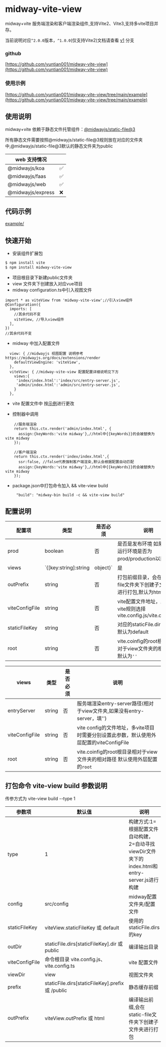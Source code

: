 # midway-vite-view

midway+vite 服务端渲染和客户端渲染组件,支持Vite2、Vite3,支持多vite项目并存。

当前说明对应`^2.0.0`版本，`^1.0.0`(仅支持Vite2)文档请查看 [v1](https://github.com/yuntian001/midway-vite-view/tree/v1) 分支


### github
[https://github.com/yuntian001/midway-vite-view](https://github.com/yuntian001/midway-vite-view)

### 使用示例
[https://github.com/yuntian001/midway-vite-view/tree/main/example](https://github.com/yuntian001/midway-vite-view/tree/main/example)

## 使用说明

midway+vite 依赖于静态文件托管组件：[@midwayjs/static-file@3](https://midwayjs.org/docs/extensions/static_file)

所有静态文件需要按照@midwayjs/static-file@3规则放在对应的文件夹中,@midwayjs/static-file@3默认的静态文件夹为public

| web 支持情况| |
|     ---    | --- |
| @midwayjs/koa |	✅ |
| @midwayjs/faas | ✅ |
| @midwayjs/web	 | ✅ |
| @midwayjs/express	| ❌ |

## 代码示例

[example/](./example/)

## 快速开始
- 安装组件扩展包
```bash
$ npm install vite
$ npm install midway-vite-view
```
- 项目根目录下新建public文件夹
- view 文件夹下创建放入对应vue项目
- midway configuration.ts中引入视图文件
```
import * as viteView from 'midway-vite-view';//引入view组件
@Configuration({
  imports: [
    //其余代码不变
    viteView, //导入view组件
  ],
})
//其余代码不变
```

- midway 中加入配置文件

```
  view: { //midwayjs 视图配置 说明参考 https://midwayjs.org/docs/extensions/render
    defaultViewEngine: 'viteView',
  },
  viteView: { //midway-vite-view 配置配置详细说明见下方
    views:{
     'index/index.html':'index/src/entry-server.js',
     'admin/index.html':'admin/src/entry-server.js',
    }
  },

```

- vite 配置文件中 按[示例](./example/)进行更改

- 控制器中调用
```
    //服务端渲染 
    return this.ctx.render('admin/index.html', {
      assign:{keyWords:'vite midway'},//html中{{keyWords}}的会被替换为vite midway
    });

    //客户端渲染
    return this.ctx.render('index/index.html',{
      ssr:false, //false代表强制客户端渲染,默认会根据配置自动匹配
      assign:{keyWords:'vite midway'},//html中{{keyWords}}的会被替换为vite midway
    });

```

- package.json中打包命令加入 && vite-view build
```
     "build": "midway-bin build -c && vite-view build"
```
## 配置说明

| 配置项      |类型|是否必须 | 说明 |
| -----------| ----------- | ----------- |----------- |
| prod      | boolean| 否 |是否是发布环境 如果不传用运行环境是否为prod/production以区分|
| views | `{[key:string]:string|object}`  | 是 | key为index.html路径(相对于view文件夹)，value为服务端渲染entry-server路径(相对于view文件夹,如果没有entry-server，填'')|
| outPrefix | string | 否 | 打包前缀目录，会在static-file文件夹下创建子文件夹进行打包,默认为html |
| viteConfigFile | string | 否 | vite配置文件地址，默认按vite规则选择vite.config.js/vite.config.ts | 
| staticFileKey | string | 否 | 对应的staticFile.dirs的key 默认为default |
| root | string | 否 | vite.coinfig的root根目录相对于view文件夹的相对路径 默认为`''`|

| views      |类型|是否必须 | 说明 |
| -----------| ----------- | ----------- |----------- |
| entryServer | string | 否 | 服务端渲染entry-server路径(相对于view文件夹,如果没有entry-server，填'') |
| viteConfigFile | string | 否 | vite config的文件地址，多vite项目时需要分别设置此参数，默认使用外层配置的viteConfigFile |
| root | string | 否 | vite.coinfig的root根目录相对于view文件夹的相对路径 默认使用外层配置的`root`|

## 打包命令 vite-view build 参数说明
传参方式为 vite-view build --type 1

| 参数项      | 默认值 | 说明 |
| ---------- | ----------- |----------- |
|type | 1 | 构建方式:1=根据配置文件自动构建，2=自动寻找viewDir文件夹下的index.html和entry-server.js进行构建|
| config | src/config |midway配置文件夹/配置文件|
| staticFileKey |viteView.staticFileKey 或 default|使用的staticFile.dirs的key|
| outDir | staticFile.dirs[staticFileKey].dir 或 public |编译输出目录|
| viteConfigFile |命令根目录 vite.config.js、vite.config.ts|vite 配置文件 |
| viewDir | view | 视图文件夹 |
| prefix | staticFile.dirs[staticFileKey].prefix 或 /public | 静态缓存前缀 |
| outPrefix | viteView.outPrefix 或 html | 编译输出前缀,会在static-file文件夹下创建子文件夹进行打包 |


